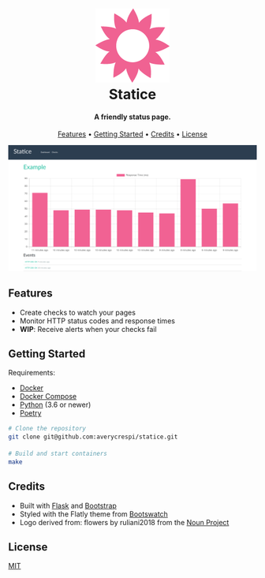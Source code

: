 <h1 align="center">
    <br>
    <img src="https://raw.githubusercontent.com/averycrespi/statice/master/resources/logo.png" width="150"</img>
    <br>
    Statice
    <br>
</h1>

<h4 align="center">A friendly status page.</h4>

<p align="center">
    <a href="#features">Features</a> •
    <a href="#getting-started">Getting Started</a> •
    <a href="#credits">Credits</a> •
    <a href="#license">License</a>
</p>

<p align="center">
    <img src="https://raw.githubusercontent.com/averycrespi/statice/29-readme/resources/screenshot.png" width="600"/>
</p>

## Features

- Create checks to watch your pages
- Monitor HTTP status codes and response times
- **WIP**: Receive alerts when your checks fail

## Getting Started

Requirements:
- [Docker](https://www.docker.com/)
- [Docker Compose](https://docs.docker.com/compose/)
- [Python](https://www.python.org/) (3.6 or newer)
- [Poetry](https://python-poetry.org/)

```sh
# Clone the repository
git clone git@github.com:averycrespi/statice.git

# Build and start containers
make
```

## Credits

- Built with [Flask](https://www.palletsprojects.com/p/flask/) and [Bootstrap](https://getbootstrap.com/)
- Styled with the Flatly theme from [Bootswatch](https://bootswatch.com/)
- Logo derived from: flowers by ruliani2018 from the [Noun Project](https://thenounproject.com)

## License

[MIT](https://choosealicense.com/licenses/mit/)
